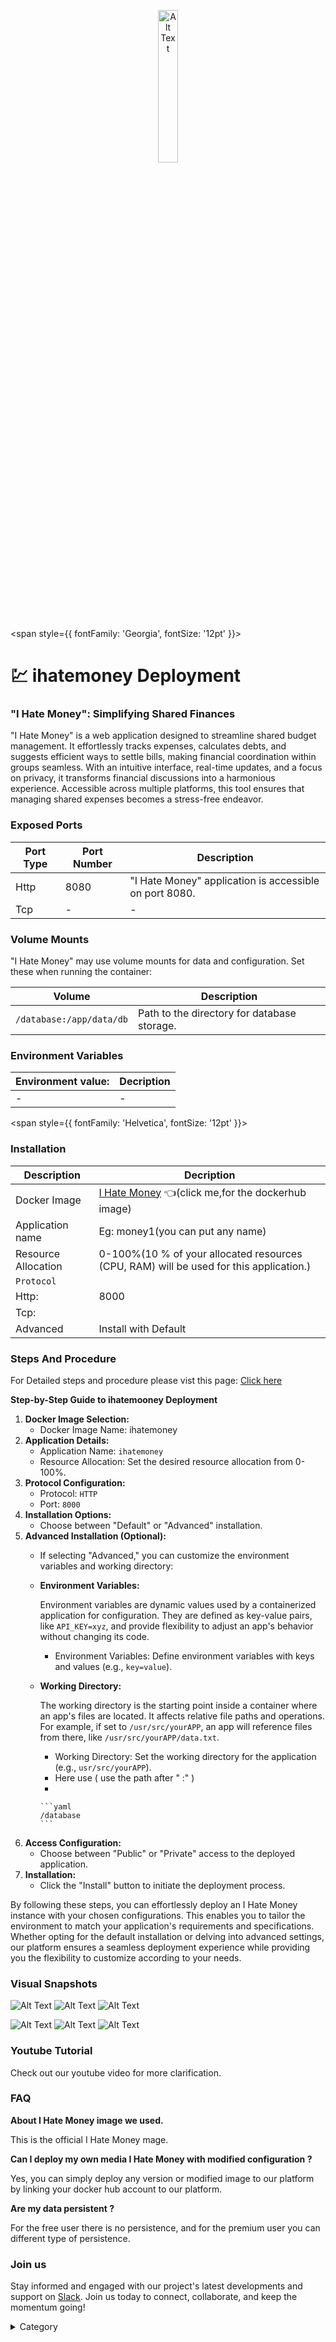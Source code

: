 
<p align="center">
  <img src="/img/e5r.png" alt="Alt Text" width="25%"/>
</p> 


<span style={{ fontFamily: 'Georgia', fontSize: '12pt' }}>

# 💹 ihatemoney Deployment

### "I Hate Money": Simplifying Shared Finances

"I Hate Money" is a web application designed to streamline shared budget management. It effortlessly tracks expenses, calculates debts, and suggests efficient ways to settle bills, making financial coordination within groups seamless. With an intuitive interface, real-time updates, and a focus on privacy, it transforms financial discussions into a harmonious experience. Accessible across multiple platforms, this tool ensures that managing shared expenses becomes a stress-free endeavor.

### Exposed Ports

| Port Type | Port Number | Description                              |
| --------- | ----------- | ---------------------------------------- |
| Http      | 8080        | "I Hate Money" application is accessible on port 8080. |
| Tcp       | -           | -             |

### Volume Mounts

"I Hate Money" may use volume mounts for data and configuration. Set these when running the container:

| Volume                         | Description                                |
| ------------------------------ | ------------------------------------------ |
| `/database:/app/data/db`       | Path to the directory for database storage. |


### Environment Variables


|   **Environment value:**          | Decription                                                                                                               | 
| --------------------- | ------                                                                                                                   | 
|-       |  -                              |

</span>


<span style={{ fontFamily: 'Helvetica', fontSize: '12pt' }}>

### Installation


|  Description          | Decription                                                                                                               | 
| --------------------- | ------                                                                                                                   | 
| Docker Image          |   [I Hate Money](https://hub.docker.com/r/ihatemoney/ihatemoney/) 👈(click me,for the dockerhub image)                                   |
| Application name      |  Eg: money1(you can put any name)                                                                                        | 
| Resource Allocation   |  0-100%(10 % of your allocated resources (CPU, RAM) will be used for this application.)                                  | 
| `Protocol`            |                                                                                                                          | 
|  Http:                |     8000                                                                                                                   |
|  Tcp:                 |                                                                                                                        | 
|    Advanced           |    Install with Default                                                                                                  |



### Steps And Procedure

For Detailed steps and procedure please vist this page: [Click here](https://techscaleinfinite.github.io/introduction/cloud-float/Steps%20and%20procedure)




**Step-by-Step Guide to ihatemooney  Deployment**

1. **Docker Image Selection:**
   * Docker Image Name: ihatemoney
2. **Application Details:**
   * Application Name: `ihatemoney`
   * Resource Allocation: Set the desired resource allocation from 0-100%.
3. **Protocol Configuration:**
   * Protocol: `HTTP`
   * Port: `8000`
4. **Installation Options:**
   * Choose between "Default" or "Advanced" installation.
5. **Advanced Installation (Optional):**
   * If selecting "Advanced," you can customize the environment variables and working directory:
   *   **Environment Variables:**

       Environment variables are dynamic values used by a containerized application for configuration. They are defined as key-value pairs, like `API_KEY=xyz`, and provide flexibility to adjust an app's behavior without changing its code.

       * Environment Variables: Define environment variables with keys and values (e.g., `key=value`).
   *   **Working Directory:**

       The working directory is the starting point inside a container where an app's files are located. It affects relative file paths and operations. For example, if set to `/usr/src/yourAPP`, an app will reference files from there, like `/usr/src/yourAPP/data.txt`.

       * Working Directory: Set the working directory for the application (e.g., `usr/src/yourAPP`).
       * Here use ( use the path after   " :"  )
       *

           ```yaml
           /database
           ```
6. **Access Configuration:**
   * Choose between "Public" or "Private" access to the deployed application.
7. **Installation:**
   * Click the "Install" button to initiate the deployment process.

By following these steps, you can effortlessly deploy an I Hate Money  instance with your chosen configurations. This enables you to tailor the environment to match your application's requirements and specifications. Whether opting for the default installation or delving into advanced settings, our platform ensures a seamless deployment experience while providing you the flexibility to customize according to your needs.

### Visual Snapshots

![Alt Text](/img/ww21.jpg)
![Alt Text](/img/eee3.jpg)
![Alt Text](/img/f4.jpg)

![Alt Text](/img/ge3.jpg)
![Alt Text](/img/gg42.jpg)
![Alt Text](/img/ee333.jpg)

### Youtube Tutorial&#x20;

Check out our youtube video for more clarification.

### FAQ

**About I Hate Money image we used.**

This is the official I Hate Money  mage.

**Can I deploy my own media I Hate Money with modified configuration ?**

Yes, you can simply deploy any version or modified image to our platform by linking your docker hub account to our platform.

**Are my data persistent ?**

For the free user there is no persistence, and for the premium user you can different type of persistence.

### Join us

Stay informed and engaged with our project's latest developments and support on [Slack](https://app.slack.com/client/T04QS32JX6E/C04QKEWE146). Join us today to connect, collaborate, and keep the momentum going!&#x20;

<details>

<summary>Category</summary>

Kubernetes, cloud computing, DevOps, cloud services, hosting platform, container orchestration, cloud infrastructure, cloud deployment, cloud management, cloud technology, cloud solutions, monry, finance

</details>

</span>


